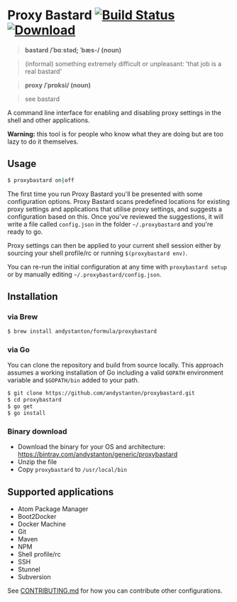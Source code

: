 # Proxy Bastard [![Build Status](https://travis-ci.org/andystanton/proxybastard.svg?branch=master)](https://travis-ci.org/andystanton/proxybastard)[ ![Download](https://api.bintray.com/packages/andystanton/generic/proxybastard/images/download.svg) ](https://bintray.com/andystanton/generic/proxybastard/_latestVersion)

> **bastard /ˈbɑːstəd; ˈbæs-/ (noun)**

> (informal) something extremely difficult or unpleasant: 'that job is a real bastard'

> **proxy /ˈprɒksi/ (noun)**

> see bastard

A command line interface for enabling and disabling proxy settings in the shell and other applications.

**Warning:** this tool is for people who know what they are doing but are too lazy to do it themselves.

## Usage

```sh
$ proxybastard on|off
```

The first time you run Proxy Bastard you'll be presented with some configuration options. Proxy Bastard scans predefined locations for existing proxy settings and applications that utilise proxy settings, and suggests a configuration based on this. Once you've reviewed the suggestions, it will write a file called ```config.json``` in the folder ```~/.proxybastard``` and you're ready to go.

Proxy settings can then be applied to your current shell session either by sourcing your shell profile/rc or running ```$(proxybastard env)```.

You can re-run the initial configuration at any time with ```proxybastard setup``` or by manually editing ```~/.proxybastard/config.json```.

## Installation

### via Brew

```sh
$ brew install andystanton/formula/proxybastard
```

### via Go

You can clone the repository and build from source locally. This approach assumes a working installation of Go including a valid ```GOPATH``` environment variable and ```$GOPATH/bin``` added to your path.

```sh
$ git clone https://github.com/andystanton/proxybastard.git
$ cd proxybastard
$ go get
$ go install
```

### Binary download

* Download the binary for your OS and architecture: https://bintray.com/andystanton/generic/proxybastard
* Unzip the file
* Copy ```proxybastard``` to ```/usr/local/bin```

## Supported applications

* Atom Package Manager
* Boot2Docker
* Docker Machine
* Git
* Maven
* NPM
* Shell profile/rc
* SSH
* Stunnel
* Subversion

See [CONTRIBUTING.md](CONTRIBUTING.md) for how you can contribute other configurations.
